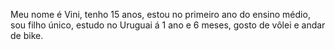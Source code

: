 Meu nome é Vini, tenho 15 anos, estou no primeiro ano do ensino médio, sou filho único, estudo no Uruguai á 1 ano e 6 meses, gosto de vôlei e andar de bike. 
